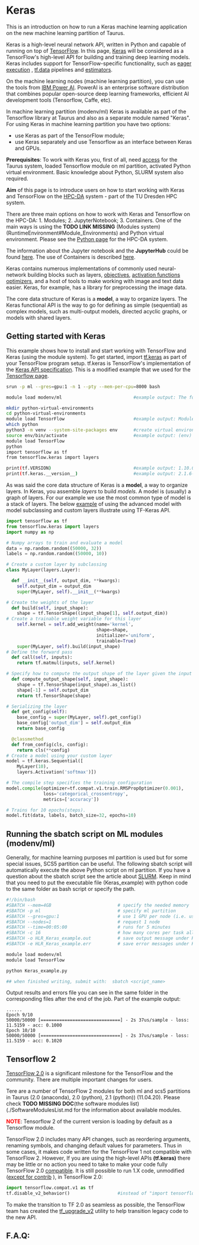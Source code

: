 # Keras

This is an introduction on how to run a
Keras machine learning application on the new machine learning partition
of Taurus.

Keras is a high-level neural network API,
written in Python and capable of running on top of
[TensorFlow](https://github.com/tensorflow/tensorflow).
In this page, [Keras](https://www.tensorflow.org/guide/keras) will be
considered as a TensorFlow's high-level API for building and training
deep learning models. Keras includes support for TensorFlow-specific
functionality, such as [eager execution](https://www.tensorflow.org/guide/keras#eager_execution)
, [tf.data](https://www.tensorflow.org/api_docs/python/tf/data) pipelines
and [estimators](https://www.tensorflow.org/guide/estimator).

On the machine learning nodes (machine learning partition), you can use
the tools from [IBM Power AI](./power_ai.md). PowerAI is an enterprise
software distribution that combines popular open-source deep learning
frameworks, efficient AI development tools (Tensorflow, Caffe, etc).

In machine learning partition (modenv/ml) Keras is available as part of
the Tensorflow library at Taurus and also as a separate module named
"Keras". For using Keras in machine learning partition you have two
options:

- use Keras as part of the TensorFlow module;
- use Keras separately and use Tensorflow as an interface between
    Keras and GPUs.

**Prerequisites**: To work with Keras you, first of all, need
[access](../access/login.md) for the Taurus system, loaded
Tensorflow module on ml partition, activated Python virtual environment.
Basic knowledge about Python, SLURM system also required.

**Aim** of this page is to introduce users on how to start working with
Keras and TensorFlow on the [HPC-DA](../jobs_and_resources/hpcda.md)
system - part of the TU Dresden HPC system.

There are three main options on how to work with Keras and Tensorflow on
the HPC-DA: 1. Modules; 2. JupyterNotebook; 3. Containers. One of the
main ways is using the **TODO LINK MISSING** (Modules
system)(RuntimeEnvironment#Module_Environments) and Python virtual
environment. Please see the
[Python page](./python.md) for the HPC-DA
system.

The information about the Jupyter notebook and the **JupyterHub** could
be found [here](../access/jupyterhub.md). The use of
Containers is described [here](tensorflow_container_on_hpcda.md).

Keras contains numerous implementations of commonly used neural-network
building blocks such as layers,
[objectives](https://en.wikipedia.org/wiki/Objective_function),
[activation functions](https://en.wikipedia.org/wiki/Activation_function)
[optimizers](https://en.wikipedia.org/wiki/Mathematical_optimization),
and a host of tools
to make working with image and text data easier. Keras, for example, has
a library for preprocessing the image data.

The core data structure of Keras is a
**model**, a way to organize layers. The Keras functional API is the way
to go for defining as simple (sequential) as complex models, such as
multi-output models, directed acyclic graphs, or models with shared
layers.

## Getting started with Keras

This example shows how to install and start working with TensorFlow and
Keras (using the module system). To get started, import [tf.keras](https://www.tensorflow.org/api_docs/python/tf/keras)
as part of your TensorFlow program setup.
tf.keras is TensorFlow's implementation of the [Keras API
specification](https://keras.io/). This is a modified example that we
used for the [Tensorflow page](./tensorflow.md).

```bash
srun -p ml --gres=gpu:1 -n 1 --pty --mem-per-cpu=8000 bash

module load modenv/ml                           #example output: The following have been reloaded with a version change:  1) modenv/scs5 => modenv/ml

mkdir python-virtual-environments
cd python-virtual-environments
module load TensorFlow                          #example output: Module TensorFlow/1.10.0-PythonAnaconda-3.6 and 1 dependency loaded.
which python
python3 -m venv --system-site-packages env      #create virtual environment "env" which inheriting with global site packages
source env/bin/activate                         #example output: (env) bash-4.2$
module load TensorFlow
python
import tensorflow as tf
from tensorflow.keras import layers

print(tf.VERSION)                               #example output: 1.10.0
print(tf.keras.__version__)                     #example output: 2.1.6-tf
```

As was said the core data structure of Keras is a **model**, a way to
organize layers. In Keras, you assemble *layers* to build *models*. A
model is (usually) a graph of layers. For our example we use the most
common type of model is a stack of layers. The below [example](https://www.tensorflow.org/guide/keras#model_subclassing)
of using the advanced model with model
subclassing and custom layers illustrate using TF-Keras API.

```python
import tensorflow as tf
from tensorflow.keras import layers
import numpy as np

# Numpy arrays to train and evaluate a model
data = np.random.random((50000, 32))
labels = np.random.random((50000, 10))

# Create a custom layer by subclassing
class MyLayer(layers.Layer):

  def __init__(self, output_dim, **kwargs):
    self.output_dim = output_dim
    super(MyLayer, self).__init__(**kwargs)

# Create the weights of the layer
  def build(self, input_shape):
    shape = tf.TensorShape((input_shape[1], self.output_dim))
# Create a trainable weight variable for this layer
    self.kernel = self.add_weight(name='kernel',
                                  shape=shape,
                                  initializer='uniform',
                                  trainable=True)
    super(MyLayer, self).build(input_shape)
# Define the forward pass
  def call(self, inputs):
    return tf.matmul(inputs, self.kernel)

# Specify how to compute the output shape of the layer given the input shape.
  def compute_output_shape(self, input_shape):
    shape = tf.TensorShape(input_shape).as_list()
    shape[-1] = self.output_dim
    return tf.TensorShape(shape)

# Serializing the layer
  def get_config(self):
    base_config = super(MyLayer, self).get_config()
    base_config['output_dim'] = self.output_dim
    return base_config

  @classmethod
  def from_config(cls, config):
    return cls(**config)
# Create a model using your custom layer
model = tf.keras.Sequential([
    MyLayer(10),
    layers.Activation('softmax')])

# The compile step specifies the training configuration
model.compile(optimizer=tf.compat.v1.train.RMSPropOptimizer(0.001),
              loss='categorical_crossentropy',
              metrics=['accuracy'])

# Trains for 10 epochs(steps).
model.fit(data, labels, batch_size=32, epochs=10)
```

## Running the sbatch script on ML modules (modenv/ml)

Generally, for machine learning purposes ml partition is used but for
some special issues, SCS5 partition can be useful. The following sbatch
script will automatically execute the above Python script on ml
partition. If you have a question about the sbatch script see the
article about [SLURM](./../jobs_and_resources/binding_and_distribution_of_tasks.md).
Keep in mind that you need to put the executable file (Keras_example) with
python code to the same folder as bash script or specify the path.

```bash
#!/bin/bash
#SBATCH --mem=4GB                         # specify the needed memory
#SBATCH -p ml                             # specify ml partition
#SBATCH --gres=gpu:1                      # use 1 GPU per node (i.e. use one GPU per task)
#SBATCH --nodes=1                         # request 1 node
#SBATCH --time=00:05:00                   # runs for 5 minutes
#SBATCH -c 16                             # how many cores per task allocated
#SBATCH -o HLR_Keras_example.out          # save output message under HLR_${SLURMJOBID}.out
#SBATCH -e HLR_Keras_example.err          # save error messages under HLR_${SLURMJOBID}.err

module load modenv/ml
module load TensorFlow

python Keras_example.py

## when finished writing, submit with:  sbatch <script_name>
```

Output results and errors file you can see in the same folder in the
corresponding files after the end of the job. Part of the example
output:

```
......
Epoch 9/10
50000/50000 [==============================] - 2s 37us/sample - loss: 11.5159 - acc: 0.1000
Epoch 10/10
50000/50000 [==============================] - 2s 37us/sample - loss: 11.5159 - acc: 0.1020
```

## Tensorflow 2

[TensorFlow 2.0](https://blog.tensorflow.org/2019/09/tensorflow-20-is-now-available.html)
is a significant milestone for the
TensorFlow and the community. There are multiple important changes for
users.

Tere are a number of TensorFlow 2 modules for both ml and scs5
partitions in Taurus (2.0 (anaconda), 2.0 (python), 2.1 (python))
(11.04.20). Please check **TODO MISSING DOC**(the software modules list)(./SoftwareModulesList.md
for the information about available
modules.

<span style="color:red">**NOTE**</span>: Tensorflow 2 of the
current version is loading by default as a Tensorflow module.

TensorFlow 2.0 includes many API changes, such as reordering arguments,
renaming symbols, and changing default values for parameters. Thus in
some cases, it makes code written for the TensorFlow 1 not compatible
with TensorFlow 2. However, If you are using the high-level APIs
**(tf.keras)** there may be little or no action you need to take to make
your code fully TensorFlow 2.0 [compatible](https://www.tensorflow.org/guide/migrate).
It is still possible to run 1.X code,
unmodified ([except for contrib](https://github.com/tensorflow/community/blob/master/rfcs/20180907-contrib-sunset.md)
), in TensorFlow 2.0:

```python
import tensorflow.compat.v1 as tf
tf.disable_v2_behavior()                  #instead of "import tensorflow as tf"
```

To make the transition to TF 2.0 as seamless as possible, the TensorFlow
team has created the [tf_upgrade_v2](https://www.tensorflow.org/guide/upgrade)
utility to help transition legacy code to the new API.

## F.A.Q:
